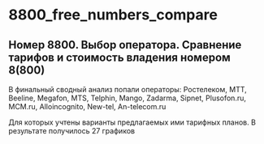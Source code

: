 # 8800_free_numbers_compare
## Номер 8800. Выбор оператора. Сравнение тарифов и стоимость владения номером 8(800)
В финальный сводный анализ попали операторы:
Ростелеком, MTT, Beeline, Megafon, MTS, Telphin, Mango, Zadarma, Sipnet, Plusofon.ru, MCM.ru, Alloincognito, New-tel, An-telecom.ru

Для которых учтены варианты предлагаемых ими тарифных планов. В результате получилось 27 графиков
